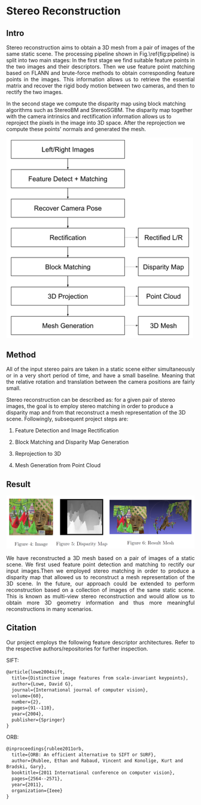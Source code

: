 # Stereo Reconstruction

## Intro

<p align="justify"> Stereo reconstruction aims to obtain a 3D mesh from a pair of images of the same static scene. The processing pipeline shown in Fig.\ref{fig:pipeline} is split into two main stages: In the first stage we find suitable feature points in the two images and their descriptors. Then we use feature point matching based on FLANN and brute-force methods to obtain corresponding feature points in the images. This information allows us to retrieve the essential matrix and recover the rigid body motion between two cameras, and then to rectify the two images.

In the second stage we compute the disparity map using block matching algorithms such as StereoBM and StereoSGBM. The disparity map together with the camera intrinsics and rectification information allows us to reproject the pixels in the image into 3D space. After the reprojection we compute these points' normals and generated the mesh. </p>

<p float="center">
  <img src="images/SR_Pipeline.png" width="500" />
</p>


## Method

<p align="justify">  All of the input stereo pairs are taken in a static scene either simultaneously or in a very short period of time, and have a small baseline. Meaning that the relative rotation and translation between the camera positions are fairly small. 

Stereo reconstruction can be described as: for a given pair of stereo images, the goal is to employ stereo matching in order to produce a disparity map and from that reconstruct a mesh representation of the 3D scene. Followingly, subsequent project steps are:

1. Feature Detection and Image Rectification

2. Block Matching and Disparity Map Generation

3. Reprojection to 3D

4. Mesh Generation from Point Cloud </p>


## Result

<p float="center">
  <img src="images/SR_Result.png" width="800" />
</p>

<p align="justify"> We have reconstructed a 3D mesh based on a pair of images of a static scene.  We first used feature point detection and matching to rectify our input images.Then we employed stereo matching in order to produce a disparity map that allowed us to reconstruct a mesh representation of the 3D scene. In  the  future,  our  approach  could  be  extended  to  perform  reconstruction  based  on a  collection  of  images  of  the  same  static  scene. This  is  known  as multi-view  stereo reconstruction and would allow us to obtain more 3D geometry information and thus more meaningful reconstructions in many scenarios. </p>


## Citation

<p align="justify"> Our project employs the following feature descriptor architectures. Refer to the respective authors/repositories for further inspection. </p>

SIFT:

```
@article{lowe2004sift,
  title={Distinctive image features from scale-invariant keypoints},
  author={Lowe, David G},
  journal={International journal of computer vision},
  volume={60},
  number={2},
  pages={91--110},
  year={2004},
  publisher={Springer}
}
```

ORB:

```
@inproceedings{rublee2011orb,
  title={ORB: An efficient alternative to SIFT or SURF},
  author={Rublee, Ethan and Rabaud, Vincent and Konolige, Kurt and Bradski, Gary},
  booktitle={2011 International conference on computer vision},
  pages={2564--2571},
  year={2011},
  organization={Ieee}
}
```
